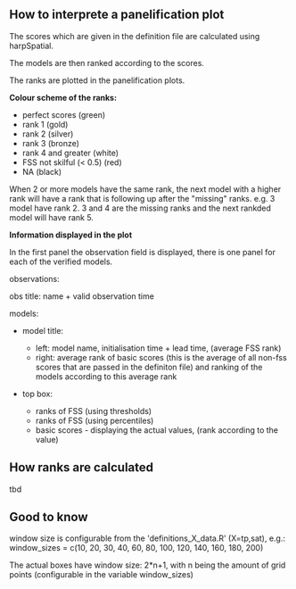 ## How to interprete a panelification plot
The scores which are given in the definition file are calculated using harpSpatial.

The models are then ranked according to the scores.

The ranks are plotted in the panelification plots.

**Colour scheme of the ranks:**

- perfect scores (green)
- rank 1 (gold)
- rank 2 (silver)
- rank 3 (bronze)
- rank 4 and greater (white)
- FSS not skilful (< 0.5) (red)
- NA (black)

When 2 or more models have the same rank, the next model with a higher rank will have a rank that is following up after the "missing" ranks.
e.g. 3 model have rank 2. 3 and 4 are the missing ranks and the next rankded model will have rank 5.

**Information displayed in the plot**

  In the first panel the observation field is displayed, there is one panel for each of the verified models.
  
  observations:
  
  obs title: name + valid observation time

  models:
  
  * model title:
     * left: model name, initialisation time + lead time, (average FSS rank)
     * right: average rank of basic scores (this is the average of all non-fss scores
    that are passed in the definiton file) and ranking of the models according to this average rank

  * top box:
    * ranks of FSS (using thresholds)
    * ranks of FSS (using percentiles)
    * basic scores - displaying the actual values, (rank according to the value)


## How ranks are calculated
tbd

  

## Good to know
window size is configurable from the 'definitions_X_data.R' (X=tp,sat), e.g.:
window_sizes   = c(10, 20, 30, 40, 60, 80, 100, 120, 140, 160, 180, 200)

The actual boxes have window size: 2*n+1,
with n being the amount of grid points (configurable in the variable window_sizes)

